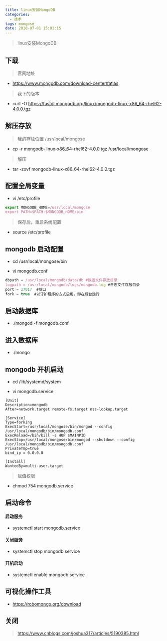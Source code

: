 ```yaml
---
title: linux安装MongoDB
categories:
  - 技术
tags: mongose
date: 2018-07-01 15:01:15
---
```


> linux安装MongoDB

 <!-- more -->   

## 下载

> 官网地址

- https://www.mongodb.com/download-center#atlas

> 我下的版本

- curl -O https://fastdl.mongodb.org/linux/mongodb-linux-x86_64-rhel62-4.0.0.tgz

## 解压存放

> 我的存放位置 /usr/local/mongose

- cp -r mongodb-linux-x86_64-rhel62-4.0.0.tgz /usr/local/mongose

> 解压

- tar -zxvf mongodb-linux-x86_64-rhel62-4.0.0.tgz

## 配置全局变量

- vi /etc/profile

```js
export MONGODB_HOME=/usr/local/mongose
export PATH=$PATH:$MONGODB_HOME/bin
```

> 保存后，重启系统配置

- source /etc/profile

## mongodb 启动配置

- cd /usr/local/mongose/bin

- vi mongodb.conf

```js
dbpath = /usr/local/mongodb/data/db #数据文件存放目录
logpath = /usr/local/mongodb/logs/mongodb.log #日志文件存放目录
port = 27017  #端口
fork = true  #以守护程序的方式启用，即在后台运行
```

## 启动数据库

- ./mongod -f mongodb.conf

## 进入数据库

- ./mongo

## mongodb 开机启动

- cd /lib/systemd/system

- vi mongodb.service

```
[Unit]
Description=mongodb
After=network.target remote-fs.target nss-lookup.target

[Service]
Type=forking
ExecStart=/usr/local/mongose/bin/mongod --config /usr/local/mongodb/bin/mongodb.conf
ExecReload=/bin/kill -s HUP $MAINPID
ExecStop=/usr/local/mongose/bin/mongod --shutdown --config /usr/local/mongodb/bin/mongodb.conf
PrivateTmp=true
bind_ip = 0.0.0.0

[Install]
WantedBy=multi-user.target
```

> 赋值权限

- chmod 754 mongodb.service

## 启动命令

#### 启动服务

- systemctl start mongodb.service

#### 关闭服务

- systemctl stop mongodb.service

#### 开机启动

- systemctl enable mongodb.service

## 可视化操作工具

- https://robomongo.org/download

## 关闭

> https://www.cnblogs.com/joshua317/articles/5190385.html
